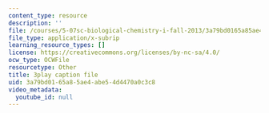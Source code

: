 ```yaml
---
content_type: resource
description: ''
file: /courses/5-07sc-biological-chemistry-i-fall-2013/3a79bd0165a85ae4abe54d4470a0c3c8_ddt1KuSdoOg.vtt
file_type: application/x-subrip
learning_resource_types: []
license: https://creativecommons.org/licenses/by-nc-sa/4.0/
ocw_type: OCWFile
resourcetype: Other
title: 3play caption file
uid: 3a79bd01-65a8-5ae4-abe5-4d4470a0c3c8
video_metadata:
  youtube_id: null
---
```

